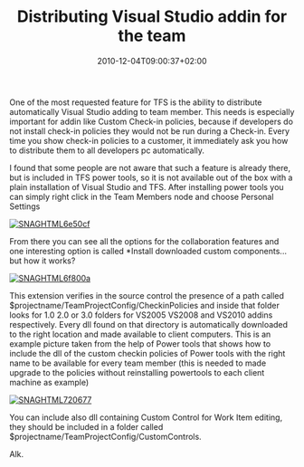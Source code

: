 ﻿---
title: "Distributing Visual Studio addin for the team"
description: ""
date: 2010-12-04T09:00:37+02:00
draft: false
tags: [Power Tools,Tfs]
categories: [Tfs]
---
One of the most requested feature for TFS is the ability to distribute automatically Visual Studio adding to team member. This needs is especially important for addin like Custom Check-in policies, because if developers do not install check-in policies they would not be run during a Check-in. Every time you show check-in policies to a customer, it immediately ask you how to distribute them to all developers pc automatically.

I found that some people are not aware that such a feature is already there, but is included in TFS power tools, so it is not available out of the box with a plain installation of Visual Studio and TFS. After installing power tools you can simply right click in the Team Members node and choose Personal Settings

[![SNAGHTML6e50cf](https://www.codewrecks.com/blog/wp-content/uploads/2010/12/SNAGHTML6e50cf_thumb.png "SNAGHTML6e50cf")](https://www.codewrecks.com/blog/wp-content/uploads/2010/12/SNAGHTML6e50cf.png)

From there you can see all the options for the collaboration features and one interesting option is called *Install downloaded custom components... but how it works?

[![SNAGHTML6f800a](https://www.codewrecks.com/blog/wp-content/uploads/2010/12/SNAGHTML6f800a_thumb.png "SNAGHTML6f800a")](https://www.codewrecks.com/blog/wp-content/uploads/2010/12/SNAGHTML6f800a.png)

This extension verifies in the source control the presence of a path called $projectname/TeamProjectConfig/CheckinPolicies and inside that folder looks for 1.0 2.0 or 3.0 folders for VS2005 VS2008 and VS2010 addins respectively. Every dll found on that directory is automatically downloaded to the right location and made available to client computers. This is an example picture taken from the help of Power tools that shows how to include the dll of the custom checkin policies of Power tools with the right name to be available for every team member (this is needed to made upgrade to the policies without reinstalling powertools to each client machine as example)

[![SNAGHTML720677](https://www.codewrecks.com/blog/wp-content/uploads/2010/12/SNAGHTML720677_thumb.png "SNAGHTML720677")](https://www.codewrecks.com/blog/wp-content/uploads/2010/12/SNAGHTML720677.png)

You can include also dll containing Custom Control for Work Item editing, they should be included in a folder called $projectname/TeamProjectConfig/CustomControls.

Alk.

